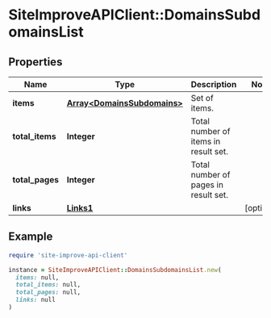 # SiteImproveAPIClient::DomainsSubdomainsList

## Properties

| Name | Type | Description | Notes |
| ---- | ---- | ----------- | ----- |
| **items** | [**Array&lt;DomainsSubdomains&gt;**](DomainsSubdomains.md) | Set of items. |  |
| **total_items** | **Integer** | Total number of items in result set. |  |
| **total_pages** | **Integer** | Total number of pages in result set. |  |
| **links** | [**Links1**](Links1.md) |  | [optional] |

## Example

```ruby
require 'site-improve-api-client'

instance = SiteImproveAPIClient::DomainsSubdomainsList.new(
  items: null,
  total_items: null,
  total_pages: null,
  links: null
)
```

